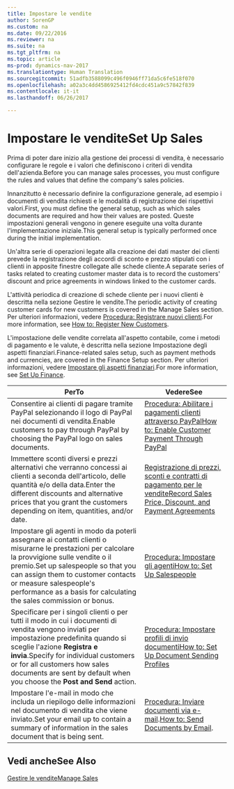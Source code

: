 ```yaml
---
title: Impostare le vendite
author: SorenGP
ms.custom: na
ms.date: 09/22/2016
ms.reviewer: na
ms.suite: na
ms.tgt_pltfrm: na
ms.topic: article
ms-prod: dynamics-nav-2017
ms.translationtype: Human Translation
ms.sourcegitcommit: 51adfb3588099c496f0946ff71da5c6fe518f070
ms.openlocfilehash: a02a3c4dd4586925412fd4cdc451a9c57842f839
ms.contentlocale: it-it
ms.lasthandoff: 06/26/2017

---
```


# <a name="set-up-sales"></a><span data-ttu-id="7e452-102">Impostare le vendite</span><span class="sxs-lookup"><span data-stu-id="7e452-102">Set Up Sales</span></span>

<span data-ttu-id="7e452-103">Prima di poter dare inizio alla gestione dei processi di vendita, è necessario configurare le regole e i valori che definiscono i criteri di vendita dell'azienda.</span><span class="sxs-lookup"><span data-stu-id="7e452-103">Before you can manage sales processes, you must configure the rules and values that define the company's sales policies.</span></span>

<span data-ttu-id="7e452-104">Innanzitutto è necessario definire la configurazione generale, ad esempio i documenti di vendita richiesti e le modalità di registrazione dei rispettivi valori.</span><span class="sxs-lookup"><span data-stu-id="7e452-104">First, you must define the general setup, such as which sales documents are required and how their values are posted.</span></span> <span data-ttu-id="7e452-105">Queste impostazioni generali vengono in genere eseguite una volta durante l'implementazione iniziale.</span><span class="sxs-lookup"><span data-stu-id="7e452-105">This general setup is typically performed once during the initial implementation.</span></span>

<span data-ttu-id="7e452-106">Un'altra serie di operazioni legate alla creazione dei dati master dei clienti prevede la registrazione degli accordi di sconto e prezzo stipulati con i clienti in apposite finestre collegate alle schede cliente.</span><span class="sxs-lookup"><span data-stu-id="7e452-106">A separate series of tasks related to creating customer master data is to record the customers' discount and price agreements in windows linked to the customer cards.</span></span>

<span data-ttu-id="7e452-107">L'attività periodica di creazione di schede cliente per i nuovi clienti è descritta nella sezione Gestire le vendite.</span><span class="sxs-lookup"><span data-stu-id="7e452-107">The periodic activity of creating customer cards for new customers is covered in the Manage Sales section.</span></span> <span data-ttu-id="7e452-108">Per ulteriori informazioni, vedere [Procedura: Registrare nuovi clienti](sales-how-register-new-customers.md).</span><span class="sxs-lookup"><span data-stu-id="7e452-108">For more information, see [How to: Register New Customers](sales-how-register-new-customers.md).</span></span>

<span data-ttu-id="7e452-109">L'impostazione delle vendite correlata all'aspetto contabile, come i metodi di pagamento e le valute, è descritta nella sezione Impostazione degli aspetti finanziari.</span><span class="sxs-lookup"><span data-stu-id="7e452-109">Finance-related sales setup, such as payment methods and currencies, are covered in the Finance Setup section.</span></span> <span data-ttu-id="7e452-110">Per ulteriori informazioni, vedere [Impostare gli aspetti finanziari](finance-setup-setup-finance-setup.md).</span><span class="sxs-lookup"><span data-stu-id="7e452-110">For more information, see [Set Up Finance](finance-setup-setup-finance-setup.md).</span></span>

|<span data-ttu-id="7e452-111">Per</span><span class="sxs-lookup"><span data-stu-id="7e452-111">To</span></span> |<span data-ttu-id="7e452-112">Vedere</span><span class="sxs-lookup"><span data-stu-id="7e452-112">See</span></span> |
|---|----|
|<span data-ttu-id="7e452-113">Consentire ai clienti di pagare tramite PayPal selezionando il logo di PayPal nei documenti di vendita.</span><span class="sxs-lookup"><span data-stu-id="7e452-113">Enable customers to pay through PayPal by choosing the PayPal logo on sales documents.</span></span>|[<span data-ttu-id="7e452-114">Procedura: Abilitare i pagamenti clienti attraverso PayPal</span><span class="sxs-lookup"><span data-stu-id="7e452-114">How to: Enable Customer Payment Through PayPal</span></span>](sales-how-enable-customer-payments-paypal.md)|
|<span data-ttu-id="7e452-115">Immettere sconti diversi e prezzi alternativi che verranno concessi ai clienti a seconda dell'articolo, delle quantità e/o della data.</span><span class="sxs-lookup"><span data-stu-id="7e452-115">Enter the different discounts and alternative prices that you grant the customers depending on item, quantities, and/or date.</span></span>|[<span data-ttu-id="7e452-116">Registrazione di prezzi, sconti e contratti di pagamento per le vendite</span><span class="sxs-lookup"><span data-stu-id="7e452-116">Record Sales Price, Discount, and Payment Agreements</span></span>](sales-how-record-sales-price-discount-payment-agreements.md)|
|<span data-ttu-id="7e452-117">Impostare gli agenti in modo da poterli assegnare ai contatti clienti o misurarne le prestazioni per calcolare la provvigione sulle vendite o il premio.</span><span class="sxs-lookup"><span data-stu-id="7e452-117">Set up salespeople so that you can assign them to customer contacts or measure salespeople's performance as a basis for calculating the sales commission or bonus.</span></span>|[<span data-ttu-id="7e452-118">Procedura: Impostare gli agenti</span><span class="sxs-lookup"><span data-stu-id="7e452-118">How to: Set Up Salespeople</span></span>](sales-how-setup-salespeople.md)|
|<span data-ttu-id="7e452-119">Specificare per i singoli clienti o per tutti il modo in cui i documenti di vendita vengono inviati per impostazione predefinita quando si sceglie l'azione **Registra e invia**.</span><span class="sxs-lookup"><span data-stu-id="7e452-119">Specify for individual customers or for all customers how sales documents are sent by default when you choose the **Post and Send** action.</span></span>|[<span data-ttu-id="7e452-120">Procedura: Impostare profili di invio documenti</span><span class="sxs-lookup"><span data-stu-id="7e452-120">How to: Set Up Document Sending Profiles</span></span>](sales-how-setup-document-send-profiles.md)|
|<span data-ttu-id="7e452-121">Impostare l'e-mail in modo che includa un riepilogo delle informazioni nel documento di vendita che viene inviato.</span><span class="sxs-lookup"><span data-stu-id="7e452-121">Set your email up to contain a summary of information in the sales document that is being sent.</span></span>|<span data-ttu-id="7e452-122">[Procedura: Inviare documenti via e-mail](ui-how-send-documents-email.md).</span><span class="sxs-lookup"><span data-stu-id="7e452-122">[How to: Send Documents by Email](ui-how-send-documents-email.md).</span></span>|

## <a name="see-also"></a><span data-ttu-id="7e452-123">Vedi anche</span><span class="sxs-lookup"><span data-stu-id="7e452-123">See Also</span></span>  
[<span data-ttu-id="7e452-124">Gestire le vendite</span><span class="sxs-lookup"><span data-stu-id="7e452-124">Manage Sales</span></span>](sales-manage-sales.md)

